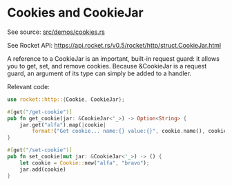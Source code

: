 # Cookies and CookieJar

See source: 
[src/demos/cookies.rs](../../src/demos/cookies.rs)

See Rocket API:
<https://api.rocket.rs/v0.5/rocket/http/struct.CookieJar.html>

A reference to a CookieJar is an important, built-in request guard: it allows
you to get, set, and remove cookies. Because &CookieJar is a request guard,
an argument of its type can simply be added to a handler.

Relevant code:

```rust
use rocket::http::{Cookie, CookieJar};

#[get("/get-cookie")]
pub fn get_cookie(jar: &CookieJar<'_>) -> Option<String> {
    jar.get("alfa").map(|cookie| 
        format!("Get cookie... name:{} value:{}", cookie.name(), cookie.value()))
}

#[get("/set-cookie")]
pub fn set_cookie(mut jar: &CookieJar<'_>) -> () {
    let cookie = Cookie::new("alfa", "bravo");
    jar.add(cookie)
}
```
